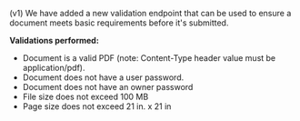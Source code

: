 (v1) We have added a new validation endpoint that can be used to ensure a document meets basic requirements before it's submitted.

**Validations performed:**
- Document is a valid PDF (note: Content-Type header value must be application/pdf).
- Document does not have a user password.
- Document does not have an owner password
- File size does not exceed 100 MB
- Page size does not exceed 21 in. x 21 in
